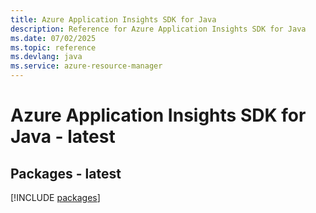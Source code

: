 ```yaml
---
title: Azure Application Insights SDK for Java
description: Reference for Azure Application Insights SDK for Java
ms.date: 07/02/2025
ms.topic: reference
ms.devlang: java
ms.service: azure-resource-manager
---
```

# Azure Application Insights SDK for Java - latest
## Packages - latest
[!INCLUDE [packages](application-insights-index.md)]